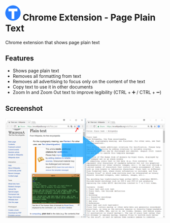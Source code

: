 # ![btn_circle_text.48x48.png](ico/btn_circle_text.48x48.png) Chrome Extension - Page Plain Text 

Chrome extension that shows page plain text
## Features

- Shows page plain text
- Removes all formatting from text
- Removes all advertising to focus only on the content of the text
- Copy text to use it in other documents
- Zoom In and Zoom Out text to improve legibility (CTRL + ➕ / CTRL + ➖)

## Screenshot

![screenshot.png](doc/screenshot.png) 
